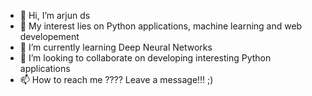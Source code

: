 - 👋 Hi, I’m arjun ds
- 👀 My interest lies on Python applications, machine learning and web developement
- 🌱 I’m currently learning Deep Neural Networks
- 💞️ I’m looking to collaborate on developing interesting Python applications
- 📫 How to reach me ???? Leave a message!!! ;)

